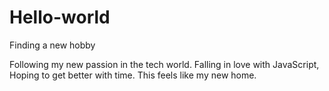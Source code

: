 # Hello-world
Finding a new hobby

Following my new passion in the tech world.
Falling in love with JavaScript,
Hoping to get better with time.
This feels like my new home.

